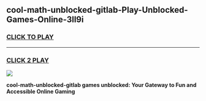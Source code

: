 
## cool-math-unblocked-gitlab-Play-Unblocked-Games-Online-3ll9i
<h3>
<a href="https://premium76.site?title=cool-math-unblocked-gitlab&ref=25A">CLICK TO PLAY</a></h3>
<hr>

<h3>
<a href="https://premium76.site?title=cool-math-unblocked-gitlab&ref=25A">CLICK 2 PLAY</a>
  
</h3>

<a href="https://premium76.site?title=cool-math-unblocked-gitlab&ref=25A"><img src="https://clearcache.store/games.png"></a>


**cool-math-unblocked-gitlab games unblocked: Your Gateway to Fun and Accessible Online Gaming**
